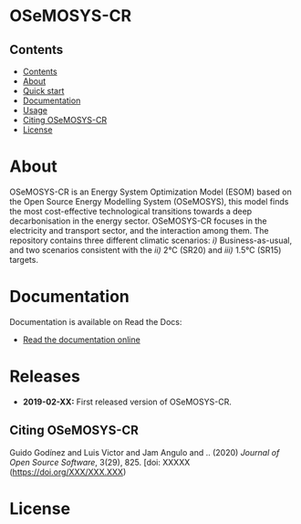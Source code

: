 # OSeMOSYS-CR

## Contents

- [Contents](#contents)
- [About](#about)
- [Quick start](#quick-start)
- [Documentation](#documentation)
- [Usage](#usage)
- [Citing OSeMOSYS-CR](#citing-osemosys-cr)
- [License](#license)

# About 

OSeMOSYS-CR is an Energy System Optimization Model (ESOM) based on the Open Source Energy Modelling System (OSeMOSYS), this model finds the most cost-effective technological transitions towards a deep decarbonisation in the energy sector. OSeMOSYS-CR focuses in the electricity and transport sector, and the interaction among them. The repository contains three different climatic scenarios: *i)* Business-as-usual, and two scenarios consistent with the *ii)* 2°C (SR20) and *iii)* 1.5°C (SR15) targets. 


# Documentation

Documentation is available on Read the Docs:

* [Read the documentation online](https://osemosys-cr.readthedocs.io/en/latest/)

# Releases
* **2019-02-XX:** First released version of OSeMOSYS-CR.

## Citing OSeMOSYS-CR
Guido Godínez and Luis Victor and Jam Angulo and .. (2020) *Journal of Open Source Software*, 3(29), 825. [doi: XXXXX (https://doi.org/XXX/XXX.XXX)


# License
